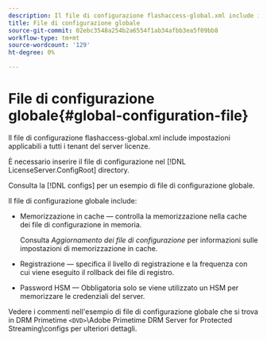 ```yaml
---
description: Il file di configurazione flashaccess-global.xml include impostazioni applicabili a tutti i tenant del server licenze.
title: File di configurazione globale
source-git-commit: 02ebc3548a254b2a6554f1ab34afbb3ea5f09bb8
workflow-type: tm+mt
source-wordcount: '129'
ht-degree: 0%

---
```


# File di configurazione globale{#global-configuration-file}

Il file di configurazione flashaccess-global.xml include impostazioni applicabili a tutti i tenant del server licenze.

È necessario inserire il file di configurazione nel [!DNL LicenseServer.ConfigRoot] directory.

Consulta la [!DNL configs] per un esempio di file di configurazione globale.

Il file di configurazione globale include:

* Memorizzazione in cache — controlla la memorizzazione nella cache dei file di configurazione in memoria.

  Consulta *Aggiornamento dei file di configurazione* per informazioni sulle impostazioni di memorizzazione in cache.
* Registrazione — specifica il livello di registrazione e la frequenza con cui viene eseguito il rollback dei file di registro.
* Password HSM — Obbligatoria solo se viene utilizzato un HSM per memorizzare le credenziali del server.

Vedere i commenti nell&#39;esempio di file di configurazione globale che si trova in DRM Primetime `<DVD>`\Adobe Primetime DRM Server for Protected Streaming\configs per ulteriori dettagli.
